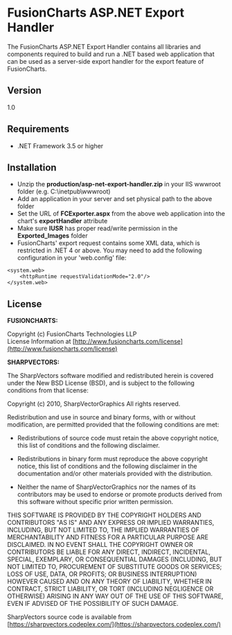 FusionCharts ASP.NET Export Handler
===================================

The FusionCharts ASP.NET Export Handler contains all libraries and components required to build and run a .NET based web application that can be used as a server-side export handler for the export feature of FusionCharts.


Version
----

1.0

Requirements
-----------

* .NET Framework 3.5 or higher

Installation
--------------

* Unzip the  **production/asp-net-export-handler.zip**  in your IIS wwwroot folder (e.g. C:\inetpub\wwwroot)
* Add an application in your server and set physical path to the above folder
* Set the URL of **FCExporter.aspx** from the above web application into the chart's **exportHandler** attribute 
* Make sure **IUSR** has proper read/write permission in the **Exported_Images** folder
* FusionCharts' export request contains some XML data, which is restricted in .NET 4 or above. You may need to add the following configuration in your 'web.config' file:
```
<system.web>
	<httpRuntime requestValidationMode="2.0"/>
</system.web>
```


License
-------

**FUSIONCHARTS:**

Copyright (c) FusionCharts Technologies LLP  
License Information at [http://www.fusioncharts.com/license](http://www.fusioncharts.com/license)  


**SHARPVECTORS:**

The SharpVectors software modified and redistributed herein is covered under the New BSD License (BSD),
and is subject to the following conditions from that license:

Copyright (c) 2010, SharpVectorGraphics
All rights reserved.

Redistribution and use in source and binary forms, with or without modification, are permitted provided that the 
following conditions are met:

* Redistributions of source code must retain the above copyright notice, this list of conditions and the 
following disclaimer.

* Redistributions in binary form must reproduce the above copyright notice, this list of conditions and the 
following disclaimer in the documentation and/or other materials provided with the distribution.

* Neither the name of SharpVectorGraphics nor the names of its contributors may be used to endorse or promote
 products derived from this software without specific prior written permission.

THIS SOFTWARE IS PROVIDED BY THE COPYRIGHT HOLDERS AND CONTRIBUTORS "AS IS" AND ANY EXPRESS OR IMPLIED WARRANTIES,
INCLUDING, BUT NOT LIMITED TO, THE IMPLIED WARRANTIES OF MERCHANTABILITY AND FITNESS FOR A PARTICULAR PURPOSE ARE
DISCLAIMED. IN NO EVENT SHALL THE COPYRIGHT OWNER OR CONTRIBUTORS BE LIABLE FOR ANY DIRECT, INDIRECT, INCIDENTAL,
SPECIAL, EXEMPLARY, OR CONSEQUENTIAL DAMAGES (INCLUDING, BUT NOT LIMITED TO, PROCUREMENT OF SUBSTITUTE GOODS OR 
SERVICES; LOSS OF USE, DATA, OR PROFITS; OR BUSINESS INTERRUPTION) HOWEVER CAUSED AND ON ANY THEORY OF LIABILITY, 
WHETHER IN CONTRACT, STRICT LIABILITY, OR TORT (INCLUDING NEGLIGENCE OR OTHERWISE) ARISING IN ANY WAY OUT OF THE 
USE OF THIS SOFTWARE, EVEN IF ADVISED OF THE POSSIBILITY OF SUCH DAMAGE.

SharpVectors source code is available from [https://sharpvectors.codeplex.com/](https://sharpvectors.codeplex.com/)
